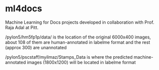 # ml4docs
Machine Learning for Docs projects developed in collaboration with Prof. Raja Adal at Pitt.

/pylon5/hm5fp1p/data/ is the location of the original 6000x400 images, about 108 of them are human-annotated in labelme format and the rest (approx 300) are unannotated

/pylon5/pscstaff/myilmaz/Stamps_Data is where the predicted machine-annotated images (1800x1200) will be located in labelme format

